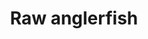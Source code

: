 ---
layout: item
title: Raw anglerfish
item-id: 13439
datatable: true
id: 13439
name: "Raw anglerfish"
members: true
lowalch: 180
highalch: 270
examine: "I should try cooking this."
monsters:
  - id: 7286
    name: "Skotizo"
    members: true
    combat_level: 321
    wiki_url: "https://oldschool.runescape.wiki/w/Skotizo"
    drops:
      - quantity: "60"
        rarity: 0.07
    image: "https://oldschool.runescape.wiki/images/thumb/a/a8/Skotizo.png/1200px-Skotizo.png?dc8b8"
---